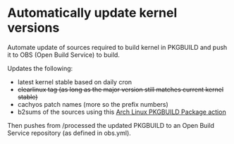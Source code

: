 # Automatically update kernel versions

Automate update of sources required to build kernel in PKGBUILD and push it to OBS (Open Build Service) to build.

Updates the following:
- latest kernel stable based on daily cron
- ~~clearlinux tag (as long as the major version still matches current kernel stable)~~
- cachyos patch names (more so the prefix numbers)
- b2sums of the sources using this [Arch Linux PKGBUILD Package action](https://github.com/marketplace/actions/arch-linux-pkgbuild-package)

Then pushes from /processed the updated PKGBUILD to an Open Build Service repository (as defined in obs.yml).
